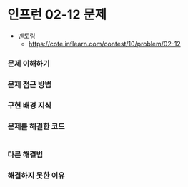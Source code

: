 # 인프런 02-12 문제

- 멘토링
    - https://cote.inflearn.com/contest/10/problem/02-12

### 문제 이해하기



### 문제 접근 방법



### 구현 배경 지식



### 문제를 해결한 코드

```java

```

### 다른 해결법



### 해결하지 못한 이유



